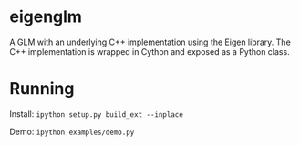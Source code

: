 eigenglm
========

A GLM with an underlying C++ implementation using the Eigen library. The C++ implementation is wrapped in Cython and exposed as a Python class.

Running
============

Install:  ``ipython setup.py build_ext --inplace``

Demo: ``ipython examples/demo.py``